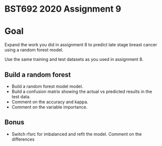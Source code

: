 # BST692 2020 Assignment 9

# Goal
Expand the work you did in assignment 8 to predict late stage breast cancer using a random forest model.

Use the same training and test datasets as you used in assignment 8.

## Build a random forest
+ Build a random forest model model.
+ Build a confusion matrix showing the actual vs predicted results in the test data. 
+ Comment on the accuracy and kappa.
+ Comment on the variable importance.

## Bonus
+  Switch rfsrc for imbalanced and refit the model.  Comment on the differences
